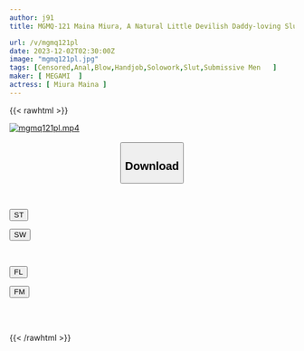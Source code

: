 ```yaml
---
author: j91
title: MGMQ-121 Maina Miura, A Natural Little Devilish Daddy-loving Slut Who Makes A Pervert M Daddy Come To Orgasm

url: /v/mgmq121pl
date: 2023-12-02T02:30:00Z
image: "mgmq121pl.jpg"
tags: [Censored,Anal,Blow,Handjob,Solowork,Slut,Submissive Men	 ]
maker: [ MEGAMI  ]
actress: [ Miura Maina ]
---
```



{{< rawhtml >}}

<div class="video" data-videoid="7jX78ql8pwcx20">
    <a href="javascript:;">
        <img src="/v/mgmq121pl/mgmq121pl.jpg" width="WIDTH" height="HEIGHT" alt="mgmq121pl.mp4" loading="lazy">
    </a>
</div>

<script type="text/javascript" src="https://j91.asia/asset/on-demand-st.js"></script>

<br>
  <link rel="stylesheet" href="https://j91.asia/asset/bs5.css">
  
  <center>
  <button class="btn btn-primary" type="button" data-bs-toggle="collapse" data-bs-target=".multi-collapse" aria-expanded="false" aria-controls="multiCollapseExample1 multiCollapseExample2"><h2>Download</h2></button></center>
</p>
<div class="row">
  <div class="col">
    <div class="collapse multi-collapse" id="multiCollapseExample1">
      <div class="card card-body">
	      	      <br>
<div class="buttons">  
<p><a href="https://streamtape.to/v/7jX78ql8pwcx20" target="_blank"><button class="btn-hover color-3"><i class="fa fa-download"></i> ST</button></a></p>
<p><a href="https://flaswish.com/sxbg2adyxtqi" target="_blank"><button class="btn-hover color-2"><i class="fa fa-download"></i> SW</button></a></p></div>
    </div>
  </div>
</div>
  <div class="col">
    <div class="collapse multi-collapse" id="multiCollapseExample2">
      <div class="card card-body">
	      <br>
<div class="buttons">
<p><a href="javascript:;" target="_blank"><button class="btn-hover color-9"><i class="fa fa-download"></i> FL</button></a></p>
<p><a href="javascript:;" target="_blank"><button class="btn-hover color-8"><i class="fa fa-download"></i> FM</button></a></p></div>
<br><br>
      </div>
    </div>
  </div>
</div>

{{< /rawhtml >}}